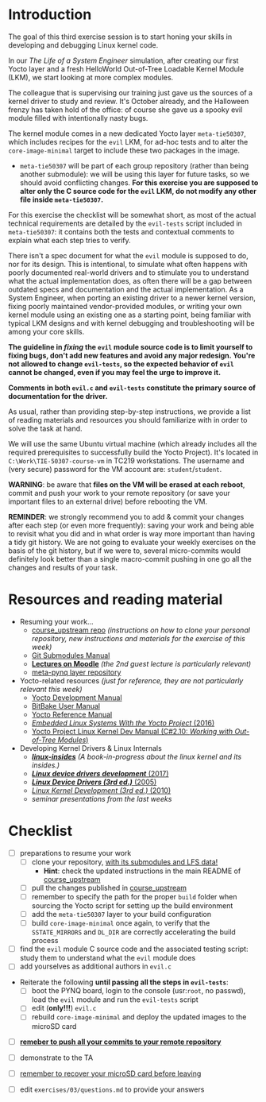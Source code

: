 # Introduction

The goal of this third exercise session is to start honing your skills in developing and debugging Linux kernel code.

In our *The Life of a System Engineer* simulation, after creating our first Yocto layer and a fresh HelloWorld Out-of-Tree Loadable Kernel Module (LKM), we start looking at more complex modules.

The colleague that is supervising our training just gave us the sources of a kernel driver to study and review.
It's October already, and the Halloween frenzy has taken hold of the office: of course she gave us a spooky evil module filled with intentionally nasty bugs.

The kernel module comes in a new dedicated Yocto layer `meta-tie50307`, which includes recipes for the `evil` LKM, for ad-hoc tests and to alter the `core-image-minimal` target to include these two packages in the image.
- `meta-tie50307` will be part of each group repository (rather than being another submodule): we will be using this layer for future tasks, so we should avoid conflicting changes. **For this exercise you are supposed to alter only the C source code for the `evil` LKM, do not modify any other file inside `meta-tie50307`.**

For this exercise the checklist will be somewhat short, as most of the actual technical requirements are detailed by the `evil-tests` script included in `meta-tie50307`: it contains both the tests and contextual comments to explain what each step tries to verify.

There isn't a spec document for what the `evil` module is supposed to do, nor for its design.
This is intentional, to simulate what often happens with poorly documented real-world drivers and to stimulate you to understand what the actual implementation does, as often there will be a gap between outdated specs and documentation and the actual implementation.
As a System Engineer, when porting an existing driver to a newer kernel version, fixing poorly maintained vendor-provided modules, or writing your own kernel module using an existing one as a starting point, being familiar with typical LKM designs and with kernel debugging and troubleshooting will be among your core skills.

**The guideline in *fixing* the `evil` module source code is to limit yourself to fixing bugs, don't add new features and avoid any major redesign.
You're not allowed to change `evil-tests`, so the expected behavior of `evil` cannot be changed, even if you may feel the urge to improve it.**

**Comments in both `evil.c` and `evil-tests` constitute the primary source of documentation for the driver.**

As usual, rather than providing step-by-step instructions, we provide a list of reading materials and resources you should familiarize with in order to solve the task at hand.

We will use the same Ubuntu virtual machine (which already includes all the required prerequisites to successfully build the Yocto Project).
It's located in `C:\Work\TIE-50307-course-vm` in TC219 workstations.
The username and (very secure) password for the VM account are: `student`/`student`.

**WARNING**: be aware that **files on the VM will be erased at each reboot**, commit and push your work to your remote repository (or save your important files to an external drive) before rebooting the VM.

**REMINDER**: we strongly recommend you to add & commit your changes after each step (or even more frequently): saving your work and being able to revisit what you did and in what order is way more important than having a tidy git history. We are not going to evaluate your weekly exercises on the basis of the git history, but if we were to, several micro-commits would definitely look better than a single macro-commit pushing in one go all the changes and results of your task.


# Resources and reading material

- Resuming your work...
  - [course_upstream repo][course_upstream] *(instructions on how to clone your personal repository, new instructions and materials for the exercise of this week)*
  - [Git Submodules Manual][Git_Submodules]
  - [**Lectures on Moodle**][moodle.tie50307] *(the 2nd guest lecture is particularly relevant)*
  - [meta-pynq layer repository][meta-pynq]
- Yocto-related resources *(just for reference, they are not particularly relevant this week)*
  - [Yocto Development Manual][YoctoDEVMAN:cha4]
  - [BitBake User Manual][bitbakeUSRMAN]
  - [Yocto Reference Manual][YoctoREFMAN]
  - [*Embedded Linux Systems With the Yocto Project* (2016)][book:YOCTO:2016]
  - [Yocto Project Linux Kernel Dev Manual (C#2.10: *Working with Out-of-Tree Modules*)][YoctoKDEVMAN:sec2.10]
- Developing Kernel Drivers & Linux Internals
  - [***linux-insides***][book:linux-insides] *(A book-in-progress about the linux kernel and its insides.)*
  - [***Linux device drivers development*** (2017)][book:LDDD:2017]
  - [***Linux Device Drivers (3rd ed.)*** (2005)][book:LDD3:2005]
  - [*Linux Kernel Development (3rd ed.)* (2010)][book:LKD:2010]
  - *seminar presentations from the last weeks*


# Checklist

- [ ] preparations to resume your work
  - [ ] clone your repository, <u>with its submodules and LFS data!</u>
    - **Hint**: check the updated instructions in the main README of [course_upstream]
  - [ ] pull the changes published in [course_upstream]
  - [ ] remember to specify the path for the proper `build` folder when sourcing the Yocto script for setting up the build environment
  - [ ] add the `meta-tie50307` layer to your build configuration
  - [ ] build `core-image-minimal` once again, to verify that the `SSTATE_MIRRORS` and `DL_DIR` are correctly accelerating the build process
- [ ] find the `evil` module C source code and the associated testing script: study them to understand what the `evil` module does
- [ ] add yourselves as additional authors in `evil.c`
- Reiterate the following **until passing all the steps in `evil-tests`**:
  - [ ] boot the PYNQ board, login to the console (usr:`root`, no passwd), load the `evil` module and run the `evil-tests` script
  - [ ] edit (**only!!!**) `evil.c`
  - [ ] rebuild `core-image-minimal` and deploy the updated images to the microSD card
- [ ] <u>**remeber to push all your commits to your remote repository**</u>
- [ ] demonstrate to the TA
- [ ] <u>remember to recover your microSD card before leaving</u>
- [ ] edit `exercises/03/questions.md` to provide your answers



[course_upstream]: https://course-gitlab.tuni.fi/tie-50307-real-time-systems_2019-2020/course_upstream
[Git_Submodules]: https://git-scm.com/book/en/v2/Git-Tools-Submodules
[YoctoQS]: https://www.yoctoproject.org/docs/2.4.3/yocto-project-qs/yocto-project-qs.html
[moodle.tie50307]: https://moodle.tuni.fi/course/view.php?id=2227
[YoctoDEVMAN:cha4]: https://www.yoctoproject.org/docs/2.4.3/dev-manual/dev-manual.html#extendpoky
[YoctoREFMAN]: https://www.yoctoproject.org/docs/2.4.3/ref-manual/ref-manual.html
[YoctoKDEVMAN:sec2.10]: https://www.yoctoproject.org/docs/2.4.3/kernel-dev/kernel-dev.html#working-with-out-of-tree-modules
[bitbakeUSRMAN]: https://www.yoctoproject.org/docs/2.4.3/bitbake-user-manual/bitbake-user-manual.html
[PYNQ-Z1-REFMAN]: https://reference.digilentinc.com/_media/reference/programmable-logic/pynq-z1/pynq-rm.pdf
[meta-pynq]: https://course-gitlab.tuni.fi/tie-50307-real-time-systems_2019-2020/meta-pynq
[book:LDDD:2017]: https://tuni.finna.fi/Record/oma.833606
[book:LDD3:2005]: https://tuni.finna.fi/Record/tutcat.256859
[book:LKD:2010]: https://tuni.finna.fi/Record/oma.249466
[book:YOCTO:2016]: https://tuni.finna.fi/Record/tutcat.256857
[book:linux-insides]: https://0xax.gitbooks.io/linux-insides/content/index.html
